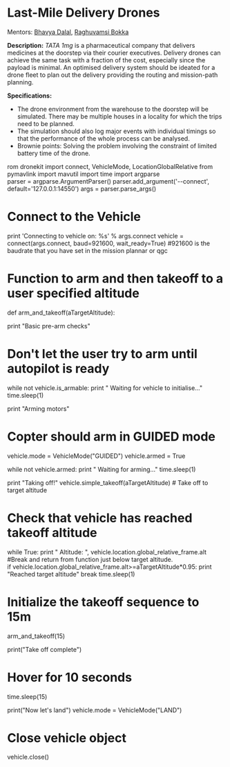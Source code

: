 # Last-Mile Delivery Drones

Mentors: [Bhavya Dalal](https://github.com/dalalbhavya), [Raghuvamsi Bokka](https://github.com/RaghuvamsiBokka)

**Description:** _TATA 1mg_ is a pharmaceutical company that
delivers medicines at the doorstep via their courier
executives. Delivery drones can achieve the same task with a
fraction of the cost, especially since the payload is
minimal. An optimised delivery system should be ideated for
a drone fleet to plan out the delivery providing the routing
and mission-path planning.

**Specifications:**
- The drone environment from the warehouse to the
doorstep will be simulated. There may be multiple
houses in a locality for which the trips need to be
planned.
- The simulation should also log major events with
individual timings so that the performance of the whole
process can be analysed.
- Brownie points: Solving the problem involving the
constraint of limited battery time of the drone.

rom dronekit import connect, VehicleMode, LocationGlobalRelative
from pymavlink import mavutil
import time
import argparse  
parser = argparse.ArgumentParser()
parser.add_argument('--connect', default='127.0.0.1:14550')
args = parser.parse_args()

# Connect to the Vehicle
print 'Connecting to vehicle on: %s' % args.connect
vehicle = connect(args.connect, baud=921600, wait_ready=True)
#921600 is the baudrate that you have set in the mission plannar or qgc

# Function to arm and then takeoff to a user specified altitude
def arm_and_takeoff(aTargetAltitude):

  print "Basic pre-arm checks"
  # Don't let the user try to arm until autopilot is ready
  while not vehicle.is_armable:
    print " Waiting for vehicle to initialise..."
    time.sleep(1)
        
  print "Arming motors"
  # Copter should arm in GUIDED mode
  vehicle.mode    = VehicleMode("GUIDED")
  vehicle.armed   = True

  while not vehicle.armed:
    print " Waiting for arming..."
    time.sleep(1)

  print "Taking off!"
  vehicle.simple_takeoff(aTargetAltitude) # Take off to target altitude

  # Check that vehicle has reached takeoff altitude
  while True:
    print " Altitude: ", vehicle.location.global_relative_frame.alt 
    #Break and return from function just below target altitude.        
    if vehicle.location.global_relative_frame.alt>=aTargetAltitude*0.95: 
      print "Reached target altitude"
      break
    time.sleep(1)

# Initialize the takeoff sequence to 15m
arm_and_takeoff(15)

print("Take off complete")

# Hover for 10 seconds
time.sleep(15)

print("Now let's land")
vehicle.mode = VehicleMode("LAND")

# Close vehicle object
vehicle.close()

